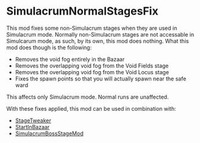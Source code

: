 # SimulacrumNormalStagesFix

This mod fixes some non-Simulacrum stages when they are used in Simulacrum mode. Normally non-Simulacrum stages are not accessable in Simulcarum mode, as such, by its own, this mod does nothing. What this mod does though is the following:

- Removes the void fog entirely in the Bazaar
- Removes the overlapping void fog from the Void Fields stage
- Removes the overlapping void fog from the Void Locus stage
- Fixes the spawn points so that you will actually spawn near the safe ward

This affects only Simulacrum mode. Normal runs are unaffected.

With these fixes applied, this mod can be used in combination with:

- [StageTweaker](https://thunderstore.io/package/pseudopulse/StageTweaker/)
- [StartInBazaar](https://thunderstore.io/package/MagnusMagnuson/StartInBazaar/)
- [SimulacrumBossStageMod](https://thunderstore.io/package/Deflaktor/SimulacrumBossStageMod/)
